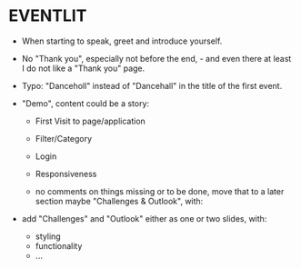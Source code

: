 # EVENTLIT

- When starting to speak, greet and introduce yourself.

- No "Thank you", especially not before the end, - and even there at least I do not like a "Thank you" page.
- Typo: "Danceholl" instead of "Dancehall" in the title of the first event.
- "Demo", content could be a story:
  - First Visit to page/application
  - Filter/Category
  - Login
  - Responsiveness

  - no comments on things missing or to be done, move that to a later section maybe "Challenges & Outlook", with:

- add "Challenges" and "Outlook" either as one or two slides, with:
  - styling
  - functionality
  - ...
